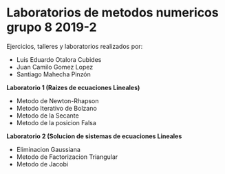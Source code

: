 # Laboratorios de metodos numericos grupo 8 2019-2

Ejercicios, talleres y laboratorios realizados por:

* Luis Eduardo Otalora Cubides
* Juan Camilo Gomez Lopez
* Santiago Mahecha Pinzón

**Laboratorio 1 (Raizes de ecuaciones Lineales)**
* Metodo de Newton-Rhapson
* Metodo Iterativo de Bolzano
* Metodo de la Secante
* Metodo de la posicion Falsa

**Laboratorio 2 (Solucion de sistemas de ecuaciones Lineales**
* Eliminacion Gaussiana
* Metodo de Factorizacion Triangular
* Metodo de Jacobi
